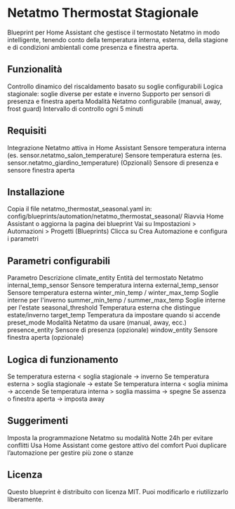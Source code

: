 # Netatmo Thermostat Stagionale
Blueprint per Home Assistant che gestisce il termostato Netatmo in modo intelligente, tenendo conto della temperatura interna, esterna, della stagione e di condizioni ambientali come presenza e finestra aperta.

## Funzionalità
Controllo dinamico del riscaldamento basato su soglie configurabili
Logica stagionale: soglie diverse per estate e inverno
Supporto per sensori di presenza e finestra aperta
Modalità Netatmo configurabile (manual, away, frost guard)
Intervallo di controllo ogni 5 minuti

## Requisiti
Integrazione Netatmo attiva in Home Assistant
Sensore temperatura interna (es. sensor.netatmo_salon_temperature)
Sensore temperatura esterna (es. sensor.netatmo_giardino_temperature)
(Opzionali) Sensore di presenza e sensore finestra aperta

## Installazione
Copia il file netatmo_thermostat_seasonal.yaml in:
config/blueprints/automation/netatmo_thermostat_seasonal/
Riavvia Home Assistant o aggiorna la pagina dei blueprint
Vai su Impostazioni > Automazioni > Progetti (Blueprints)
Clicca su Crea Automazione e configura i parametri

## Parametri configurabili
Parametro	Descrizione
climate_entity	Entità del termostato Netatmo
internal_temp_sensor	Sensore temperatura interna
external_temp_sensor	Sensore temperatura esterna
winter_min_temp / winter_max_temp	Soglie interne per l'inverno
summer_min_temp / summer_max_temp	Soglie interne per l'estate
seasonal_threshold	Temperatura esterna che distingue estate/inverno
target_temp	Temperatura da impostare quando si accende
preset_mode	Modalità Netatmo da usare (manual, away, ecc.)
presence_entity	Sensore di presenza (opzionale)
window_entity	Sensore finestra aperta (opzionale)

## Logica di funzionamento
Se temperatura esterna < soglia stagionale → inverno
Se temperatura esterna > soglia stagionale → estate
Se temperatura interna < soglia minima → accende
Se temperatura interna > soglia massima → spegne
Se assenza o finestra aperta → imposta away

## Suggerimenti
Imposta la programmazione Netatmo su modalità Notte 24h per evitare conflitti
Usa Home Assistant come gestore attivo del comfort
Puoi duplicare l’automazione per gestire più zone o stanze

## Licenza
Questo blueprint è distribuito con licenza MIT. Puoi modificarlo e riutilizzarlo liberamente.
